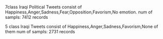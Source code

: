 7class Iraqi Political Tweets consist of Happiness,Anger,Sadness,Fear,Opposition,Favorism,No emotion.
num of sampls: 7412 records

5 class Iraqi Tweets consist of Happiness,Anger,Sadness,Favorism,None of them
num of sampls: 2731 records


